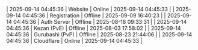 | 2025-09-14 04:45:36 | Website | Online | 2025-09-14 04:45:33 |
| 2025-09-14 04:45:36 | Registration | Offline | 2025-09-09 16:40:23 |
| 2025-09-14 04:45:36 | Auth Server | Offline | 2025-08-18 09:33:31 |
| 2025-09-14 04:45:36 | Kezan (PvE) | Offline | 2025-08-03 17:58:02 |
| 2025-09-14 04:45:36 | Gurubashi (PvP) | Offline | 2025-08-23 21:44:06 |
| 2025-09-14 04:45:36 | Cloudflare | Online | 2025-09-14 04:45:33 |
